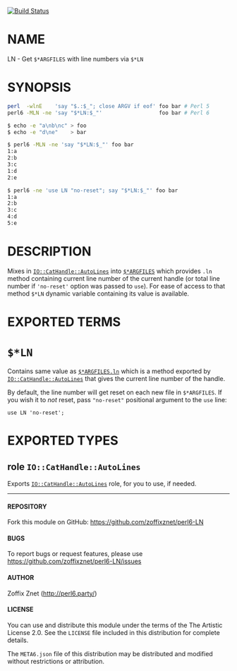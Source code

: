 [![Build Status](https://travis-ci.org/zoffixznet/perl6-NL.svg)](https://travis-ci.org/zoffixznet/perl6-NL)

# NAME

LN - Get `$*ARGFILES` with line numbers via `$*LN`


# SYNOPSIS

```bash
perl  -wlnE    'say "$.:$_"; close ARGV if eof' foo bar # Perl 5
perl6 -MLN -ne 'say "$*LN:$_"'                  foo bar # Perl 6
```

```bash
$ echo -e "a\nb\nc" > foo
$ echo -e "d\ne"    > bar

$ perl6 -MLN -ne 'say "$*LN:$_"' foo bar
1:a
2:b
3:c
1:d
2:e

$ perl6 -ne 'use LN "no-reset"; say "$*LN:$_"' foo bar
1:a
2:b
3:c
4:d
5:e
```

# DESCRIPTION

Mixes in
[`IO::CatHandle::AutoLines`](https://github.com/zoffixznet/perl6-IO-CatHandle-AutoLines) into
[`$*ARGFILES`](https://docs.perl6.org/language/variables#index-entry-%24%2AARGFILES)
which provides `.ln` method containing current line number of the current handle
(or total line number if `'no-reset'` option was passed to `use`). For ease
of access to that method `$*LN` dynamic variable containing its value is
available.

# EXPORTED TERMS

# `$*LN`

Contains same value as [`$*ARGFILES.ln`](https://github.com/zoffixznet/perl6-IO-CatHandle-AutoLines#synopsis)
which is a method exported by
[`IO::CatHandle::AutoLines`](https://github.com/zoffixznet/perl6-IO-CatHandle-AutoLines)
that gives the current line number of the handle.

By default, the line number will get reset on each new file in `$*ARGFILES`.
If you wish it to *not* reset, pass `"no-reset"` positional argument to the
`use` line:

```perl6
use LN 'no-reset';
```

# EXPORTED TYPES

## role `IO::CatHandle::AutoLines`

Exports [`IO::CatHandle::AutoLines`](https://github.com/zoffixznet/perl6-IO-CatHandle-AutoLines) role, for you to use, if needed.

----

#### REPOSITORY

Fork this module on GitHub:
https://github.com/zoffixznet/perl6-LN

#### BUGS

To report bugs or request features, please use
https://github.com/zoffixznet/perl6-LN/issues

#### AUTHOR

Zoffix Znet (http://perl6.party/)

#### LICENSE

You can use and distribute this module under the terms of the
The Artistic License 2.0. See the `LICENSE` file included in this
distribution for complete details.

The `META6.json` file of this distribution may be distributed and modified
without restrictions or attribution.
